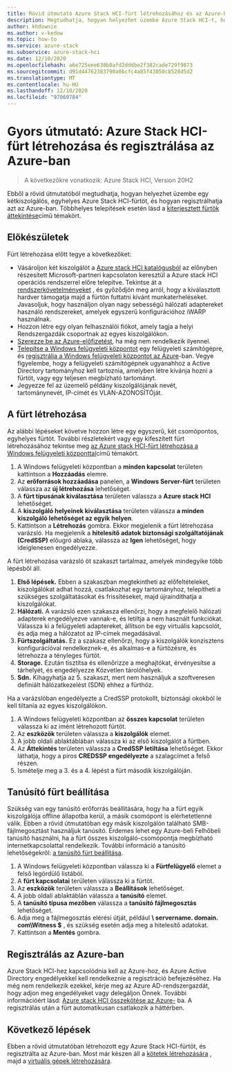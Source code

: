 ```yaml
---
title: Rövid útmutató Azure Stack HCI-fürt létrehozásához és az Azure-ban való regisztrálásához
description: Megtudhatja, hogyan helyezhet üzembe Azure Stack HCI-t, hogyan hozhat létre fürtöt a Windows felügyeleti központban, és hogyan regisztrálhatja azt az Azure-ban.
author: khdownie
ms.author: v-kedow
ms.topic: how-to
ms.service: azure-stack
ms.subservice: azure-stack-hci
ms.date: 12/10/2020
ms.openlocfilehash: a6e725eee638b0afd2dddbe2f382cade729f9873
ms.sourcegitcommit: d91d44762383790a0bcfc4a85f43050c8528d5d2
ms.translationtype: MT
ms.contentlocale: hu-HU
ms.lasthandoff: 12/10/2020
ms.locfileid: "97069784"
---
```

# <a name="quickstart-create-an-azure-stack-hci-cluster-and-register-it-with-azure"></a>Gyors útmutató: Azure Stack HCI-fürt létrehozása és regisztrálása az Azure-ban

> A következőkre vonatkozik: Azure Stack HCI, Version 20H2

Ebből a rövid útmutatóból megtudhatja, hogyan helyezhet üzembe egy kétkiszolgálós, egyhelyes Azure Stack HCI-fürtöt, és hogyan regisztrálhatja azt az Azure-ban. Többhelyes telepítések esetén lásd a [kiterjesztett fürtök áttekintése](../concepts/stretched-clusters.md)című témakört.

## <a name="before-you-start"></a>Előkészületek

Fürt létrehozása előtt tegye a következőket:

* Vásároljon két kiszolgálót a [Azure stack HCI katalógusból](https://azure.microsoft.com/products/azure-stack/hci/catalog/) az előnyben részesített Microsoft-partneri kapcsolaton keresztül a Azure stack HCI operációs rendszerrel előre telepítve. Tekintse át a [rendszerkövetelményeket](../concepts/system-requirements.md) , és győződjön meg arról, hogy a kiválasztott hardver támogatja majd a fürtön futtatni kívánt munkaterheléseket. Javasoljuk, hogy használjon olyan nagy sebességű hálózati adaptereket használó rendszereket, amelyek egyszerű konfigurációhoz iWARP használnak.
* Hozzon létre egy olyan felhasználói fiókot, amely tagja a helyi Rendszergazdák csoportnak az egyes kiszolgálókon.
* [Szerezze be az Azure-előfizetést](https://azure.microsoft.com/), ha még nem rendelkezik ilyennel.
* [Telepítse a Windows felügyeleti központot](/windows-server/manage/windows-admin-center/deploy/install) egy felügyeleti számítógépre, és [regisztrálja a Windows felügyeleti központot az Azure](../manage/register-windows-admin-center.md)-ban. Vegye figyelembe, hogy a felügyeleti számítógépnek ugyanahhoz a Active Directory tartományhoz kell tartoznia, amelyben létre kívánja hozni a fürtöt, vagy egy teljesen megbízható tartományt.
* Jegyezze fel az üzemelő példány kiszolgálójának nevét, tartománynevét, IP-címét és VLAN-AZONOSÍTÓját.

## <a name="create-the-cluster"></a>A fürt létrehozása

Az alábbi lépéseket követve hozzon létre egy egyszerű, két csomópontos, egyhelyes fürtöt. További részletekért vagy egy kifeszített fürt létrehozásához tekintse meg [az Azure stack HCI-fürt létrehozása a Windows felügyeleti központtal](create-cluster.md)című témakört.

1. A Windows felügyeleti központban a **minden kapcsolat** területen kattintson a **Hozzáadás** elemre.
1. Az **erőforrások hozzáadása** panelen, a **Windows Server-fürt** területen válassza az **új létrehozása** lehetőséget.
1. A **fürt típusának kiválasztása** területen válassza a **Azure stack HCI** lehetőséget.
1. A **kiszolgáló helyeinek kiválasztása** területen válassza **a minden kiszolgáló lehetőséget az egyik helyen**.
1. Kattintson a **Létrehozás** gombra. Ekkor megjelenik a fürt létrehozása varázsló. Ha megjelenik a **hitelesítő adatok biztonsági szolgáltatójának (CredSSP)** előugró ablaka, válassza az **Igen** lehetőséget, hogy ideiglenesen engedélyezze. 

A fürt létrehozása varázsló öt szakaszt tartalmaz, amelyek mindegyike több lépésből áll.

1. **Első lépések.** Ebben a szakaszban megtekintheti az előfeltételeket, kiszolgálókat adhat hozzá, csatlakozhat egy tartományhoz, telepítheti a szükséges szolgáltatásokat és frissítéseket, majd újraindíthatja a kiszolgálókat. 
2. **Hálózati.** A varázsló ezen szakasza ellenőrzi, hogy a megfelelő hálózati adapterek engedélyezve vannak-e, és letiltja a nem használt funkciókat. Válassza ki a felügyeleti adaptereket, állítson be egy virtuális kapcsolót, és adja meg a hálózatot az IP-címek megadásával.
3. **Fürtszolgáltatás.** Ez a szakasz ellenőrzi, hogy a kiszolgálók konzisztens konfigurációval rendelkeznek-e, és alkalmas-e a fürtözésre, és létrehozza a tényleges fürtöt.
4. **Storage.** Ezután tisztítsa és ellenőrizze a meghajtókat, érvényesítse a tárhelyét, és engedélyezze Közvetlen tárolóhelyek.
5. **Sdn.** Kihagyhatja az 5. szakaszt, mert nem használjuk a szoftveresen definiált hálózatkezelést (SDN) ehhez a fürthöz.

Ha a varázslóban engedélyezte a CredSSP protokollt, biztonsági okokból le kell tiltania az egyes kiszolgálókon.

1. A Windows felügyeleti központban az **összes kapcsolat** területen válassza ki az imént létrehozott fürtöt.
1. Az **eszközök** területen válassza a **kiszolgálók** elemet.
1. A jobb oldali ablaktáblában válassza ki az első kiszolgálót a fürtben.
1. Az **Áttekintés** területen válassza a **CredSSP letiltása** lehetőséget. Ekkor láthatja, hogy a piros **CREDSSP engedélyezte** a szalagcímet a felső részen.
1. Ismételje meg a 3. és a 4. lépést a fürt második kiszolgálóján.

## <a name="set-up-a-cluster-witness"></a>Tanúsító fürt beállítása

Szükség van egy tanúsító erőforrás beállítására, hogy ha a fürt egyik kiszolgálója offline állapotba kerül, a másik csomópont is elérhetetlenné válik. Ebben a rövid útmutatóban egy másik kiszolgálón található SMB-fájlmegosztást használjuk tanúsító. Érdemes lehet egy Azure-beli Felhőbeli tanúsító használni, ha a fürt összes kiszolgáló-csomópontja megbízható internetkapcsolattal rendelkezik. További információ a tanúsító lehetőségekről: [a tanúsító fürt beállítása](witness.md).

1. A Windows felügyeleti központban válassza ki a **Fürtfelügyelő** elemet a felső legördülő listából.
1. A **fürt kapcsolatai** területen válassza ki a fürtöt.
1. Az **eszközök** területen válassza a **Beállítások** lehetőséget.
1. A jobb oldali ablaktáblán válassza a **tanúsító** elemet.
1. A **tanúsító típusa mezőben** válassza a **tanúsító fájlmegosztás** lehetőséget.
1. Adja meg a fájlmegosztás elérési útját, például **\\ servername. domain. com\Witness $** , és szükség esetén adja meg a hitelesítő adatokat.
1. Kattintson a **Mentés** gombra.

## <a name="register-with-azure"></a>Regisztrálás az Azure-ban

Azure Stack HCI-hez kapcsolódnia kell az Azure-hoz, és Azure Active Directory engedélyekkel kell rendelkeznie a regisztráció befejezéséhez. Ha még nem rendelkezik ezekkel, kérje meg az Azure AD-rendszergazdát, hogy adjon meg engedélyeket vagy delegáljon Önnek. További információért lásd: [Azure stack HCI összekötése az Azure-](register-with-azure.md) ba. A regisztrálás után a fürt automatikusan csatlakozik a háttérben.

## <a name="next-steps"></a>Következő lépések

Ebben a rövid útmutatóban létrehozott egy Azure Stack HCI-fürtöt, és regisztrálta az Azure-ban. Most már készen áll a [kötetek létrehozására](../manage/create-volumes.md) , majd a [virtuális gépek létrehozására](../manage/vm.md).